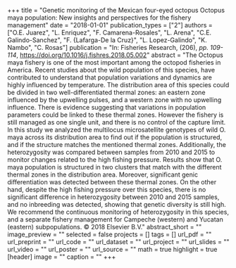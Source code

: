 +++
title = "Genetic monitoring of the Mexican four-eyed octopus Octopus maya population: New insights and perspectives for the fishery management"
date = "2018-01-01"
publication_types = ["2"]
authors = ["O.E. Juarez", "L. Enriquez", "F. Camarena-Rosales", "L. Arena", "C.E. Galindo-Sanchez", "F. {Lafarga-De la Cruz}", "L. Lopez-Galindo", "K. Nambo", "C. Rosas"]
publication = "In: Fisheries Research, (206), _pp. 109-114_, https://doi.org/10.1016/j.fishres.2018.05.002"
abstract = "The Octopus maya fishery is one of the most important among the octopod fisheries in America. Recent studies about the wild population of this species, have contributed to understand that population variations and dynamics are highly influenced by temperature. The distribution area of this species could be divided in two well-differentiated thermal zones: an eastern zone influenced by the upwelling pulses, and a western zone with no upwelling influence. There is evidence suggesting that variations in population parameters could be linked to these thermal zones. However the fishery is still managed as one single unit, and there is no control of the capture limit. In this study we analyzed the multilocus microsatellite genotypes of wild O. maya across its distribution area to find out if the population is structured, and if the structure matches the mentioned thermal zones. Additionally, the heterozygosity was compared between samples from 2010 and 2015 to monitor changes related to the high fishing pressure. Results show that O. maya population is structured in two clusters that match with the different thermal zones in the distribution area. Moreover, significant genic differentiation was detected between these thermal zones. On the other hand, despite the high fishing pressure over this species, there is no significant difference in heterozygosity between 2010 and 2015 samples, and no inbreeding was detected, showing that genetic diversity is still high. We recommend the continuous monitoring of heterozygosity in this species, and a separate fishery management for Campeche (western) and Yucatan (eastern) subpopulations. © 2018 Elsevier B.V."
abstract_short = ""
image_preview = ""
selected = false
projects = []
tags = []
url_pdf = ""
url_preprint = ""
url_code = ""
url_dataset = ""
url_project = ""
url_slides = ""
url_video = ""
url_poster = ""
url_source = ""
math = true
highlight = true
[header]
image = ""
caption = ""
+++
